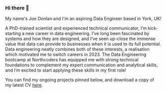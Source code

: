 ### Hi there 👋

My name's Joe Donlan and I'm an aspiring Data Engineer based in York, UK!

A PhD-trained scientist and experienced technical communicator, I’m kick-starting a new career in data
engineering. I’ve long been fascinated by systems and how they are designed, and I’ve seen up-close the
immense value that data can provide to businesses when it is used to its full potential. Data engineering
neatly combines both of these interests, a realisation which motivated me to switch careers in 2023.
The Data Engineering bootcamp at Northcoders has equipped me with strong technical foundations to
complement my expert communication and analytical skills, and I’m excited to start applying these skills
in my first role!

You can find my ongoing projects pinned below, and download a copy of my latest CV [here](https://github.com/jdonlan91/jdonlan91/blob/main/JDonlan_DataEngineer_Oct2023.pdf).

<!--
**jdonlan91/jdonlan91** is a ✨ _special_ ✨ repository because its `README.md` (this file) appears on your GitHub profile.

Here are some ideas to get you started:

- 🔭 I’m currently working on ...
- 🌱 I’m currently learning ...
- 👯 I’m looking to collaborate on ...
- 🤔 I’m looking for help with ...
- 💬 Ask me about ...
- 📫 How to reach me: ...
- 😄 Pronouns: ...
- ⚡ Fun fact: ...
-->
